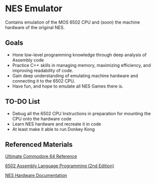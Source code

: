 
# NES Emulator

Contains emulation of the MOS 6502 CPU and (soon) the machine hardware of the original NES.


## Goals

- Hone low-level programming knowledge through deep analysis of Assembly code
- Practice C++ skills in managing memory, maximizing efficiency, and improving readability of code.
- Gain deep understanding of emulating machine hardware and connecting it to the 6502 CPU.
- Have fun, and hope to emulate all NES Games there is.

## TO-DO List

- Debug all the 6502 CPU Instructions in preparation for mounting the CPU onto the hardware code
- Learn NES hardware and recreate it in code
- At least make it able to run Donkey Kong

## Referenced Materials

[Ultimate Commodore 64 Reference](https://www.pagetable.com/c64ref/6502/?tab=2#)

[6502 Assembly Language Programming (2nd Edition)](https://seriouscomputerist.atariverse.com/media/pdf/book/6502%20Assembly%20Language%20Programming%20%282nd%20Edition%29.pdf)

[NES Hardware Documentation](https://www.copetti.org/writings/consoles/nes/)


